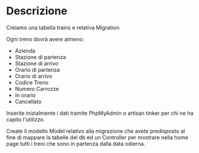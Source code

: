 # Descrizione
Creiamo una tabella trains e relativa Migration

Ogni treno dovrà avere almeno:

- Azienda
- Stazione di partenza
- Stazione di arrivo
- Orario di partenza
- Orario di arrivo
- Codice Treno
- Numero Carrozze
- In orario
- Cancellato

<!-- È probabile che siano necessarie altre colonne per far funzionare la tabella nel modo corretto  -->

Inserite inizialmente i dati tramite PhpMyAdmin o artisan tinker per chi ne ha capito l'utilizzo.

Create il modello Model relativo alla migrazione che avete predisposto al fine di mappare la tabelle del db ed un Controller per mostrare nella home page tutti i treni che sono in partenza dalla data odierna.
